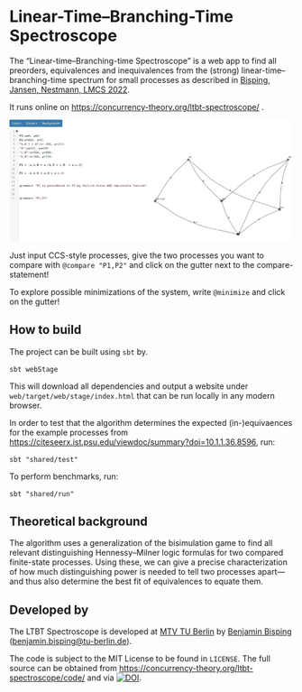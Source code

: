 # Linear-Time–Branching-Time Spectroscope

The “Linear-time–Branching-time Spectroscope” is a web app to find all preorders, equivalences and inequivalences from the (strong) linear-time–branching-time spectrum for small processes as described in [Bisping, Jansen, Nestmann, LMCS 2022](https://doi.org/10.46298/lmcs-18(3:19)2022).

It runs online on https://concurrency-theory.org/ltbt-spectroscope/ .

![](doc/usage-illustration.gif)

Just input CCS-style processes, give the two processes you want to compare with `@compare "P1,P2"` and click on the gutter next to the compare-statement!

To explore possible minimizations of the system, write `@minimize` and click on the gutter!

## How to build

The project can be built using `sbt` by.

```
sbt webStage
```

This will download all dependencies and output a website under `web/target/web/stage/index.html` that can be run locally in any modern browser.

In order to test that the algorithm determines the expected (in-)equivaences for the example processes from https://citeseerx.ist.psu.edu/viewdoc/summary?doi=10.1.1.36.8596, run:

```
sbt "shared/test"
```

To perform benchmarks, run:

```
sbt "shared/run"
```

## Theoretical background

The algorithm uses a generalization of the bisimulation game to find all relevant distinguishing Hennessy–Milner logic formulas for two compared finite-state processes. Using these, we can give a precise characterization of how much distinguishing power is needed to tell two processes apart—and thus also determine the best fit of equivalences to equate them.

## Developed by

The LTBT Spectroscope is developed at [MTV TU Berlin](https://www.mtv.tu-berlin.de) by [Benjamin Bisping](https://bbisping.de) (benjamin.bisping@tu-berlin.de).

The code is subject to the MIT License to be found in `LICENSE`. The full source can be obtained from <https://concurrency-theory.org/ltbt-spectroscope/code/> and via [![DOI](https://zenodo.org/badge/DOI/10.5281/zenodo.6726494.svg)](https://doi.org/10.5281/zenodo.6726494).
